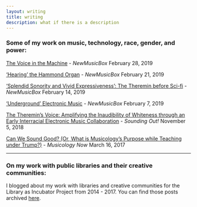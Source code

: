 ```yaml
---
layout: writing
title: writing
description: what if there is a description
---
```




### Some of my work on music, technology, race, gender, and power:


[The Voice in the Machine](https://nmbx.newmusicusa.org/the-voice-in-the-machine/) - *NewMusicBox* February 28, 2019

[‘Hearing’ the Hammond Organ](https://nmbx.newmusicusa.org/hearing-the-hammond-organ/) - *NewMusicBox* February 21, 2019

[‘Splendid Sonority and Vivid Expressiveness’: The Theremin before Sci-fi](https://nmbx.newmusicusa.org/splendid-sonority-and-vivid-expressiveness-the-theremin-before-sci-fi/) - *NewMusicBox* February 14, 2019

[‘Underground’ Electronic Music](https://nmbx.newmusicusa.org/underground-electronic-music/) - *NewMusicBox* February 7, 2019


[The Theremin’s Voice: Amplifying the Inaudibility of Whiteness through an Early Interracial Electronic Music Collaboration](https://soundstudiesblog.com/2018/11/05/the-theremins-voice-amplifying-the-inaudibility-of-whiteness-through-an-early-interracial-electronic-music-collaboration/) - *Sounding Out!* November 5, 2018

[Can We Sound Good? (Or, What is Musicology’s Purpose while Teaching under Trump?)](http://www.musicologynow.org/2017/03/can-we-sound-good-or-what-is.html) - *Musicology Now* March 16, 2017

---

### On my work with public libraries and their creative communities:

I blogged about my work with libraries and creative communities for the Library as Incubator Project from 2014 - 2017. You can find those posts archived [here](http://www.libraryasincubatorproject.org/?tag=kelly-hiser).

